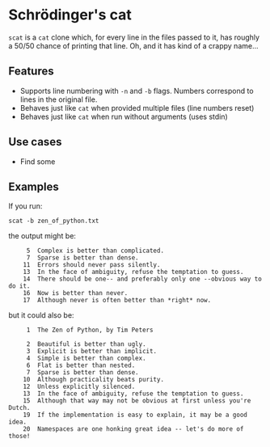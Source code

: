 # Schrödinger's cat

`scat` is a `cat` clone which, for every line in the files passed to it, has
roughly a 50/50 chance of printing that line. Oh, and it has kind of a crappy
name...

## Features

* Supports line numbering with `-n` and `-b` flags. Numbers correspond to lines
  in the original file.
* Behaves just like `cat` when provided multiple files (line numbers reset)
* Behaves just like `cat` when run without arguments (uses stdin)

## Use cases
* Find some

## Examples

If you run:
```
scat -b zen_of_python.txt
```

the output might be:
```
     5  Complex is better than complicated.
     7  Sparse is better than dense.
    11  Errors should never pass silently.
    13  In the face of ambiguity, refuse the temptation to guess.
    14  There should be one-- and preferably only one --obvious way to do it.
    16  Now is better than never.
    17  Although never is often better than *right* now.
```

but it could also be:
```
     1  The Zen of Python, by Tim Peters

     2  Beautiful is better than ugly.
     3  Explicit is better than implicit.
     4  Simple is better than complex.
     6  Flat is better than nested.
     7  Sparse is better than dense.
    10  Although practicality beats purity.
    12  Unless explicitly silenced.
    13  In the face of ambiguity, refuse the temptation to guess.
    15  Although that way may not be obvious at first unless you're Dutch.
    19  If the implementation is easy to explain, it may be a good idea.
    20  Namespaces are one honking great idea -- let's do more of those!
```
